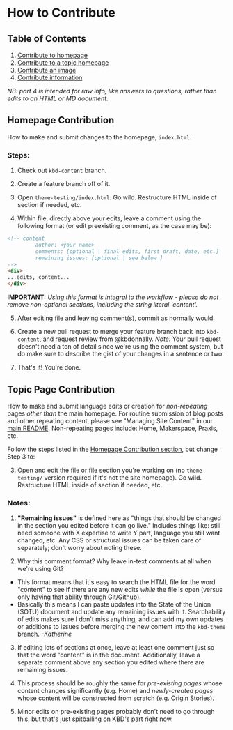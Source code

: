# How to Contribute

## Table of Contents

1. [Contribute to homepage](#homepage-contribution)
2. [Contribute to a topic homepage](#topic-page-contribution)
3. [Contribute an image](#image-submission)
4. [Contribute information](#information-submission)

*NB: part 4 is intended for raw info, like answers to questions, rather than edits to an HTML or MD document.*

## Homepage Contribution

How to make and submit changes to the homepage, `index.html`.

### Steps:

1. Check out `kbd-content` branch.

2. Create a feature branch off of it.

3. Open `theme-testing/index.html`. Go wild. Restructure HTML inside of section if needed, etc.

4. Within file, directly above your edits, leave a comment using the following format (or edit preexisting comment, as the case may be):
```html
<!-- content
		 author: <your name>
		 comments: [optional | final edits, first draft, date, etc.]
		 remaining issues: [optional | see below ]
-->
<div>
...edits, content...
</div>
```
**IMPORTANT:** *Using this format is integral to the workflow - please do not remove non-optional sections, including the string literal 'content'.*

5. After editing file and leaving comment(s), commit as normally would.

6. Create a new pull request to merge your feature branch back into `kbd-content`, and request review from @kbdonnally. *Note:* Your pull request doesn't need a ton of detail since we're using the comment system, but do make sure to describe the gist of your changes in a sentence or two.

7. That's it! You're done.

## Topic Page Contribution

How to make and submit language edits or creation for *non-repeating* pages *other than* the main homepage. For routine submission of blog posts and other repeating content, please see "Managing Site Content" in our [main README](https://github.com/scholarslab/scholarslab.org/blob/master/README.md). Non-repeating pages include: Home, Makerspace, Praxis, etc.

Follow the steps listed in the [Homepage Contribution section](#homepage-contribution), but change Step 3 to:

3. Open and edit the file or file section you're working on (no `theme-testing/` version required if it's not the site homepage). Go wild. Restructure HTML inside of section if needed, etc.

### Notes: 

1. **"Remaining issues"** is defined here as "things that should be changed in the section you edited before it can go live." Includes things like: still need someone with X expertise to write Y part, language you still want changed, etc. Any CSS or structural issues can be taken care of separately; don't worry about noting these.

2. Why this comment format? Why leave in-text comments at all when we're using Git?

* This format means that it's easy to search the HTML file for the word "content" to see if there are any new edits *while* the file is open (versus only having that ability through Git/Github). 
* Basically this means I can paste updates into the State of the Union (SOTU) document and update any remaining issues with it. Searchability of edits makes sure I don't miss anything, and can add my own updates or additions to issues before merging the new content into the `kbd-theme` branch. *-Katherine*

3. If editing lots of sections at once, leave at least one comment just so that the word "content" is in the document. Additionally, leave a separate comment above any section you edited where there are remaining issues.

4. This process should be roughly the same for *pre-existing pages* whose content changes significantly (e.g. Home) and *newly-created pages* whose content will be constructed from scratch (e.g. Origin Stories).

5. Minor edits on pre-existing pages probably don't need to go through this, but that's just spitballing on KBD's part right now.